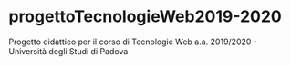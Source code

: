 # progettoTecnologieWeb2019-2020
Progetto didattico per il corso di Tecnologie Web a.a. 2019/2020 - Università degli Studi di Padova